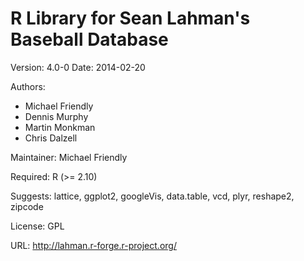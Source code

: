 R Library for Sean Lahman's Baseball Database
========================================================

Version: 4.0-0
Date: 2014-02-20

Authors:
* Michael Friendly
* Dennis Murphy
* Martin Monkman
* Chris Dalzell
    
Maintainer: Michael Friendly

Required: R (>= 2.10)

Suggests: lattice, ggplot2, googleVis, data.table, vcd, plyr, reshape2, zipcode

License: GPL

URL: http://lahman.r-forge.r-project.org/
